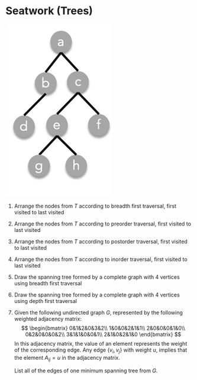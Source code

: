 # Seatwork (Trees)

![figure](exertree.png)

1. Arrange the nodes from $T$ according to breadth first traversal, first visited to last visited

2. Arrange the nodes from $T$ according to preorder traversal, first visited to last visited

3. Arrange the nodes from $T$ according to postorder traversal, first visited to last visited

4. Arrange the nodes from $T$ according to inorder traversal, first visited to last visited

5. Draw the spanning tree formed by a complete graph with 4 vertices using breadth first traversal

6. Draw the spanning tree formed by a complete graph with 4 vertices using depth first traversal

7. Given the following undirected graph $G$, represented by the following weighted adjacency matrix:
   $$
   \begin{bmatrix}
   0&1&2&0&3&2\\
   1&0&0&2&1&1\\
   2&0&0&0&1&0\\
   0&2&0&0&0&2\\
   3&1&1&0&0&1\\
   2&1&0&2&1&0
   \end{bmatrix}
   $$
   In this adjacency matrix, the value of an element represents the weight of the corresponding edge. Any edge $\{v_i,v_j\}$ with weight $u$, implies that the element $A_{ij} = u$ in the adjacency matrix.

   List all of the edges of one minimum spanning tree from $G$. 